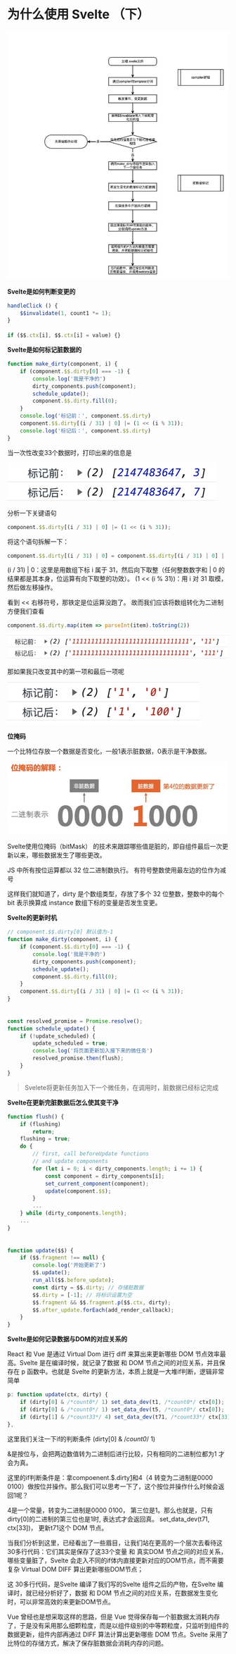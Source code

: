 # 为什么使用 Svelte （下）

![](./响应式流程.jpeg)


**Svelte是如何判断变更的**


``` js
handleClick () {
	$$invalidate(1, count1 *= 1);
}

if ($$.ctx[i], $$.ctx[i] = value) {}
```



**Svelte是如何标记脏数据的**

``` js
function make_dirty(component, i) {
	if (component.$$.dirty[0] === -1) {
		console.log('我是干净的')
		dirty_components.push(component);
		schedule_update();
		component.$$.dirty.fill(0);
	}
	console.log('标记前：', component.$$.dirty)
	component.$$.dirty[(i / 31) | 0] |= (1 << (i % 31));
	console.log('标记后：', component.$$.dirty)
}
```

当一次性改变33个数据时，打印出来的信息是

![](./dirty.jpg)


分析一下关键语句

``` js
component.$$.dirty[(i / 31) | 0] |= (1 << (i % 31));
```

将这个语句拆解一下：

``` js
component.$$.dirty[(i / 31) | 0] = component.$$.dirty[(i / 31) | 0] | (1 << (i % 31));
```

(i / 31) | 0：这里是用数组下标 i 属于 31，然后向下取整（任何整数数字和 | 0 的结果都是其本身，位运算有向下取整的功效）。
(1 << (i % 31))：用 i 对 31 取模，然后做左移操作。

看到 << 右移符号，那铁定是位运算没跑了。 故而我们应该将数组转化为二进制方便我们查看

``` js
component.$$.dirty.map(item => parseInt(item).toString(2))
```

![](./2.jpg)


那如果我只改变其中的第一项和最后一项呢

![](./last.jpg)


**位掩码**

一个比特位存放一个数据是否变化，一般1表示脏数据，0表示是干净数据。


![](./init/位掩码.jpeg)


Svelte使用位掩码（bitMask） 的技术来跟踪哪些值是脏的，即自组件最后一次更新以来，哪些数据发生了哪些更改。


JS 中所有按位运算都以 32 位二进制数执行。 有符号整数使用最左边的位作为减号


这样我们就知道了，dirty 是个数组类型，存放了多个 32 位整数，整数中的每个 bit 表示换算成 instance 数组下标的变量是否发生变更。



**Svelte的更新时机**

``` js
// component.$$.dirty[0] 默认值为-1
function make_dirty(component, i) {
	if (component.$$.dirty[0] === -1) {
		console.log('我是干净的')
		dirty_components.push(component);
		schedule_update();
		component.$$.dirty.fill(0);
	}
	component.$$.dirty[(i / 31) | 0] |= (1 << (i % 31));
}


const resolved_promise = Promise.resolve();
function schedule_update() {
	if (!update_scheduled) {
		update_scheduled = true;
		console.log('将页面更新加入接下来的微任务')
		resolved_promise.then(flush);
	}
}
```

> Svelete将更新任务加入下一个微任务，在调用时，脏数据已经标记完成

**Svelte在更新完脏数据后怎么使其变干净**
``` js
function flush() {
	if (flushing)
		return;
	flushing = true;
	do {
		// first, call beforeUpdate functions
		// and update components
		for (let i = 0; i < dirty_components.length; i += 1) {
			const component = dirty_components[i];
			set_current_component(component);
			update(component.$$);
		}
		...
	} while (dirty_components.length);
	...
}


function update($$) {
	if ($$.fragment !== null) {
		console.log('开始更新了')
		$$.update();
		run_all($$.before_update);
		const dirty = $$.dirty; // 存储脏数据
		$$.dirty = [-1]; // 将标识设置为空
		$$.fragment && $$.fragment.p($$.ctx, dirty);
		$$.after_update.forEach(add_render_callback);
	}
}
```


**Svelte是如何记录数据与DOM的对应关系的**

React 和 Vue 是通过 Virtual Dom 进行 diff 来算出来更新哪些 DOM 节点效率最高。Svelte 是在编译时候，就记录了数据 和 DOM 节点之间的对应关系，并且保存在 p 函数中。也就是 Svelte 的更新方法，本质上就是一大堆if判断，逻辑非常简单


``` js
p: function update(ctx, dirty) {
	if (dirty[0] & /*count0*/ 1) set_data_dev(t1, /*count0*/ ctx[0]);
	if (dirty[0] & /*count0*/ 1) set_data_dev(t5, /*count0*/ ctx[0]);
	if (dirty[1] & /*count33*/ 4) set_data_dev(t71, /*count33*/ ctx[33]);
},
```

这里我们关注一下if的判断条件 (dirty[0] & /*count0*/ 1)


&是按位与，会把两边数值转为二进制后进行比较，只有相同的二进制位都为1 才会为真。


这里的if判断条件是：拿compoenent.$.dirty[1](00000000000000000000000000000100)和4（4 转变为二进制是0000 0100）做按位并操作。那么我们可以思考一下了，这个按位并操作什么时候会返回1呢？


4是一个常量，转变为二进制是0000 0100， 第三位是1。那么也就是，只有dirty[0]的二进制的第三位也是1时, 表达式才会返回真。 set_data_dev(t71, ctx[33])， 更新t71这个 DOM 节点。

当我们分析到这里，已经看出了一些眉目，让我们站在更高的一个层次去看待这 30多行代码：它们其实是保存了这33个变量 和 真实DOM 节点之间的对应关系，哪些变量脏了，Svelte 会走入不同的if体内直接更新对应的DOM节点，而不需要复杂 Virtual DOM DIFF 算出更新哪些DOM节点；

这 30多行代码，是Svelte 编译了我们写的Svelte 组件之后的产物，在Svelte 编译时，就已经分析好了，数据 和 DOM 节点之间的对应关系，在数据发生变化时，可以非常高效的来更新DOM节点。

Vue 曾经也是想采取这样的思路，但是 Vue 觉得保存每一个脏数据太消耗内存了，于是没有采用那么细颗粒度，而是以组件级别的中等颗粒度，只监听到组件的数据更新，组件内部再通过 DIFF 算法计算出更新哪些 DOM 节点。Svelte 采用了比特位的存储方式，解决了保存脏数据会消耗内存的问题。